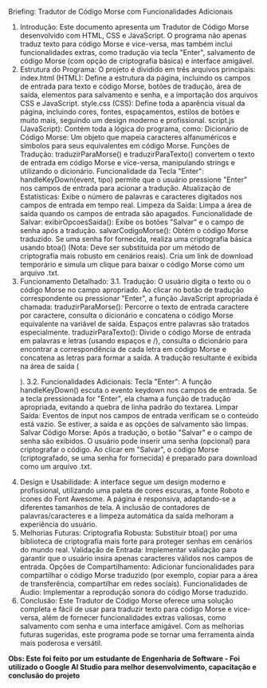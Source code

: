 Briefing: Tradutor de Código Morse com Funcionalidades Adicionais
1. Introdução:
Este documento apresenta um Tradutor de Código Morse desenvolvido com HTML, CSS e JavaScript. O programa não apenas traduz texto para código Morse e vice-versa, mas também inclui funcionalidades extras, como tradução via tecla "Enter", salvamento de código Morse (com opção de criptografia básica) e interface amigável.
2. Estrutura do Programa:
O projeto é dividido em três arquivos principais:
index.html (HTML): Define a estrutura da página, incluindo os campos de entrada para texto e código Morse, botões de tradução, área de saída, elementos para salvamento e senha, e a importação dos arquivos CSS e JavaScript.
style.css (CSS): Define toda a aparência visual da página, incluindo cores, fontes, espaçamentos, estilos de botões e muito mais, seguindo um design moderno e profissional.
script.js (JavaScript): Contém toda a lógica do programa, como:
Dicionário de Código Morse: Um objeto que mapeia caracteres alfanuméricos e símbolos para seus equivalentes em código Morse.
Funções de Tradução: traduzirParaMorse() e traduzirParaTexto() convertem o texto de entrada em código Morse e vice-versa, manipulando strings e utilizando o dicionário.
Funcionalidade da Tecla "Enter": handleKeyDown(event, tipo) permite que o usuário pressione "Enter" nos campos de entrada para acionar a tradução.
Atualização de Estatísticas: Exibe o número de palavras e caracteres digitados nos campos de entrada em tempo real.
Limpeza da Saída: Limpa a área de saída quando os campos de entrada são apagados.
Funcionalidade de Salvar:
exibirOpcoesSaida(): Exibe os botões "Salvar" e o campo de senha após a tradução.
salvarCodigoMorse():
Obtém o código Morse traduzido.
Se uma senha for fornecida, realiza uma criptografia básica usando btoa() (Nota: Deve ser substituída por um método de criptografia mais robusto em cenários reais).
Cria um link de download temporário e simula um clique para baixar o código Morse como um arquivo .txt.
3. Funcionamento Detalhado:
3.1. Tradução:
O usuário digita o texto ou o código Morse no campo apropriado.
Ao clicar no botão de tradução correspondente ou pressionar "Enter", a função JavaScript apropriada é chamada:
traduzirParaMorse(): Percorre o texto de entrada caractere por caractere, consulta o dicionário e concatena o código Morse equivalente na variável de saída. Espaços entre palavras são tratados especialmente.
traduzirParaTexto(): Divide o código Morse de entrada em palavras e letras (usando espaços e /), consulta o dicionário para encontrar a correspondência de cada letra em código Morse e concatena as letras para formar a saída.
A tradução resultante é exibida na área de saída (<p id="saida">).
3.2. Funcionalidades Adicionais:
Tecla "Enter": A função handleKeyDown() escuta o evento keydown nos campos de entrada. Se a tecla pressionada for "Enter", ela chama a função de tradução apropriada, evitando a quebra de linha padrão do textarea.
Limpar Saída: Eventos de input nos campos de entrada verificam se o conteúdo está vazio. Se estiver, a saída e as opções de salvamento são limpas.
Salvar Código Morse:
Após a tradução, o botão "Salvar" e o campo de senha são exibidos.
O usuário pode inserir uma senha (opcional) para criptografar o código.
Ao clicar em "Salvar", o código Morse (criptografado, se uma senha for fornecida) é preparado para download como um arquivo .txt.
4. Design e Usabilidade:
A interface segue um design moderno e profissional, utilizando uma paleta de cores escuras, a fonte Roboto e ícones do Font Awesome.
A página é responsiva, adaptando-se a diferentes tamanhos de tela.
A inclusão de contadores de palavras/caracteres e a limpeza automática da saída melhoram a experiência do usuário.
5. Melhorias Futuras:
Criptografia Robusta: Substituir btoa() por uma biblioteca de criptografia mais forte para proteger senhas em cenários do mundo real.
Validação de Entrada: Implementar validação para garantir que o usuário insira apenas caracteres válidos nos campos de entrada.
Opções de Compartilhamento: Adicionar funcionalidades para compartilhar o código Morse traduzido (por exemplo, copiar para a área de transferência, compartilhar em redes sociais).
Funcionalidades de Áudio: Implementar a reprodução sonora do código Morse traduzido.
6. Conclusão:
Este Tradutor de Código Morse oferece uma solução completa e fácil de usar para traduzir texto para código Morse e vice-versa, além de fornecer funcionalidades extras valiosas, como salvamento com senha e uma interface amigável. Com as melhorias futuras sugeridas, este programa pode se tornar uma ferramenta ainda mais poderosa e versátil.

**Obs: Este foi feito por um estudante de Engenharia de Software - Foi utilizado o Google AI Studio para melhor desenvolvimento, capacitação e conclusão do projeto**
